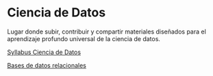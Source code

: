 # Ciencia de Datos
Lugar donde subir, contribuir y compartir materiales diseñados para el aprendizaje profundo universal de la ciencia de datos.

[Syllabus Ciencia de Datos](./Syllabus_Ciencia_de_datos.ipynb)

[Bases de datos relacionales](https://nbviewer.jupyter.org/github/AprendizajeProfundo/Ciencia-de-Datos/blob/master/Cuadernos/Bases_Datos_Relacionales.ipynb)
